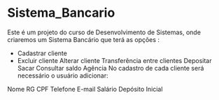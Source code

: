 # Sistema_Bancario
Este é um projeto do curso de Desenvolvimento de Sistemas, onde criaremos um Sistema Bancário que terá as opções :

- Cadastrar cliente
- Excluir cliente
Alterar cliente
Transferência entre clientes
Depositar
Sacar
Consultar saldo
Agência
No cadastro de cada cliente será necessário o usuário adicionar:

Nome
RG
CPF
Telefone
E-mail
Salário
Depósito Inicial
